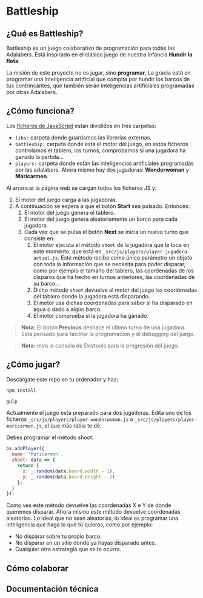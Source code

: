 # Battleship

## ¿Qué es Battleship?

Battleship es un juego colaborativo de programación para todas las Adalabers. Está inspirado en el clásico juego de nuestra infancia **Hundir la flota**.

La misión de este proyecto no es jugar, sino **programar**. La gracia está en programar una inteligencia artificial que compita por hundir los barcos de tus contrincantes, que también serán inteligencias artificiales programadas por otras Adalabers.

## ¿Cómo funciona?

Los [ficheros de JavaScript](./_src/js) están divididos en tres carpetas:

- `libs:` carpeta donde guardamos las librerías externas.
- `battleship:` carpeta donde está el motor del juego, en estos ficheros controlamos el tablero, los turnos, comprobamos si una jugadora ha ganado la partida...
- `players:` carpeta donde están las inteligencias artificiales programadas por las adalabers. Ahora mismo hay dos jugadoras: **Wonderwoman** y **Maricarmen**.

Al arrancar la página web se cargan todos los ficheros JS y:

1. El motor del juego carga a las jugadoras.
1. A continuación se espera a que el botón **Start** sea pulsado. Entonces:
   1. El motor del juego genera el tablero.
   1. El motor del juego genera aleatoriamente un barco para cada jugadora.
   1. Cada vez que se pulsa el botón **Next** se inicia un nuevo turno que consiste en:
      1. El motor ejecuta el método `shoot` de la jugadora que le toca en este momento, que está en `_src/js/players/player-jugadora-actual.js`. Este método recibe como único parámetro un objeto con toda la información que se necesita para poder disparar, como por ejemplo el tamaño del tablero, las coordenadas de los disparos que ha hecho en turnos anteriores, las coordenadas de su barco...
      1. Dicho método `shoot` devuelve al motor del juego las coordenadas del tablero donde la jugadora está disparando.
      1. El motor usa dichas coordenadas para saber si ha disparado en agua o dado a algún barco.
      1. El motor comprueba si la jugadora ha ganado.

> **Nota:** El botón **Previous** deshace el último turno de una jugadora. Está pensado para facilitar la programación y el debugging del juego.

> **Nota:** mira la consola de Devtools para la progresión del juego.

## ¿Cómo jugar?

Descárgate este repo en tu ordenador y haz:

```bash
npm install
```

```bash
gulp
```

Actualmente el juego está preparado para dos jugadoras. Edita uno de los ficheros `_src/js/players/player-wonderwoman.js` o `_src/js/players/player-maricarmen.js`, el que más rabia te dé.

Debes programar el método shoot:

```javascript
bs.addPlayer({
  name: 'Maricarmen',
  shoot: data => {
    return {
      x: _.random(data.board.width - 1),
      y: _.random(data.board.height - 1)
    };
  }
});
```

Como ves este método devuelve las coordenadas X e Y de donde queremos disparar. Ahora mismo este método devuelve coordenadas aleatorias. Lo ideal que no sean aleatorias, lo ideal es programar una inteligencia que haga lo que tú quieras, como por ejemplo:

- No disparar sobre tu propio barco.
- No disparar en un sitio donde ya hayas disparado antes.
- Cualquier otra estrategia que se te ocurra.

## Cómo colaborar

## Documentación técnica
